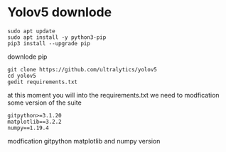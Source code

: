 # Yolov5 downlode 

```
sudo apt update
sudo apt install -y python3-pip
pip3 install --upgrade pip
```
downlode pip

```
git clone https://github.com/ultralytics/yolov5
cd yolov5
gedit requirements.txt
```

at this moment you will into the requirements.txt
we need to modfication some  version of the suite

```
gitpython>=3.1.20
matplotlib==3.2.2
numpy==1.19.4
```
modfication gitpython matplotlib and  numpy version

```

```